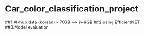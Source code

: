 # Car_color_classification_project
##1.AI-hub data (korean) - 70GB --> 8~9GB
##2.using EfficientNET
##3.Model evaluation
